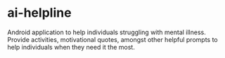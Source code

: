 # ai-helpline
Android application to help individuals struggling with mental illness. Provide activities, motivational quotes, amongst other helpful prompts to help individuals when they need it the most.
